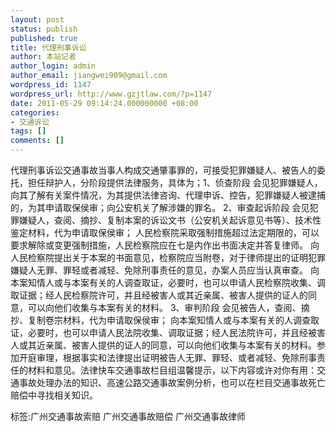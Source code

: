 ```yaml
---
layout: post
status: publish
published: true
title: 代理刑事诉讼
author: 本站记者
author_login: admin
author_email: jiangwei909@gmail.com
wordpress_id: 1147
wordpress_url: http://www.gzjtlaw.com/?p=1147
date: 2011-05-29 09:14:24.000000000 +08:00
categories:
- 交通诉讼
tags: []
comments: []
---
```

代理刑事诉讼交通事故当事人构成交通肇事罪的，可接受犯罪嫌疑人、被告人的委托，担任辩护人，分阶段提供法律服务，具体为；1、侦查阶段 会见犯罪嫌疑人，向其了解有关案件情况，为其提供法律咨询、代理申诉、控告，犯罪嫌疑人被逮捕的，为其申请取保侯审；向公安机关了解涉嫌的罪名。 2、审查起诉阶段 会见犯罪嫌疑人，查阅、摘抄、复制本案的诉讼文书（公安机关起诉意见书等）、技术性鉴定材料，代为申请取保侯审； 人民检察院采取强制措施超过法定期限的，可以要求解除或变更强制措施，人民检察院应在七是内作出书面决定并答复律师。 向人民检察院提出关于本案的书面意见，检察院应当附卷，对于律师提出的证明犯罪嫌疑人无罪、罪轻或者减轻、免除刑事责任的意见，办案人员应当认真审查。 向本案知情人或与本案有关的人调查取证，必要时，也可以申请人民检察院收集、调取证据；经人民检察院许可，并且经被害人或其近亲属、被害人提供的证人的同意，可以向他们收集与本案有关的材料。 3、审判阶段 会见被告人，查阅、摘抄、复制卷宗材料，代为申请取保侯审； 向本案知情人或与本案有关的人调查取证，必要时，也可以申请人民法院收集、调取证据；经人民法院许可，并且经被害人或其近亲属、被害人提供的证人的同意，可以向他们收集与本案有关的材料。参加开庭审理，根据事实和法律提出证明被告人无罪、罪轻、或者减轻、免除刑事责任的材料和意见。法律快车交通事故栏目组温馨提示，以下内容或许对你有用：交通事故处理办法的知识、高速公路交通事故案例分析，也可以在栏目交通事故死亡赔偿中寻找相关知识。标签:广州交通事故索赔 广州交通事故赔偿 广州交通事故律师
